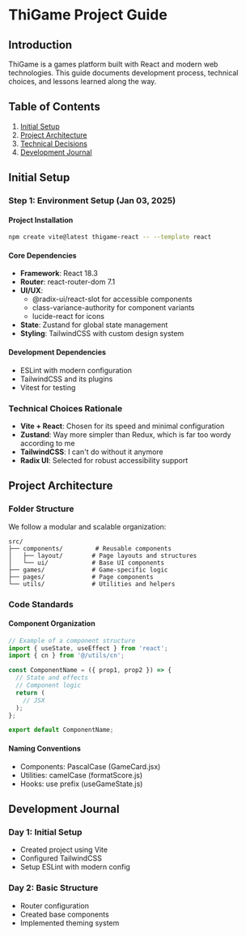 # ThiGame Project Guide

## Introduction

ThiGame is a games platform built with React and modern web technologies. This guide documents development process, technical choices, and lessons learned along the way.

## Table of Contents

1. [Initial Setup](#initial-setup)
2. [Project Architecture](#project-architecture)
3. [Technical Decisions](#technical-decisions)
4. [Development Journal](#development-journal)

## Initial Setup

### Step 1: Environment Setup (Jan 03, 2025)

#### Project Installation

```bash
npm create vite@latest thigame-react -- --template react
```

#### Core Dependencies

- **Framework**: React 18.3
- **Router**: react-router-dom 7.1
- **UI/UX**:
  - @radix-ui/react-slot for accessible components
  - class-variance-authority for component variants
  - lucide-react for icons
- **State**: Zustand for global state management
- **Styling**: TailwindCSS with custom design system

#### Development Dependencies

- ESLint with modern configuration
- TailwindCSS and its plugins
- Vitest for testing

### Technical Choices Rationale

- **Vite + React**: Chosen for its speed and minimal configuration
- **Zustand**: Way more simpler than Redux, which is far too wordy according to me
- **TailwindCSS**: I can't do without it anymore
- **Radix UI**: Selected for robust accessibility support

## Project Architecture

### Folder Structure

We follow a modular and scalable organization:

```
src/
├── components/         # Reusable components
│   ├── layout/        # Page layouts and structures
│   └── ui/            # Base UI components
├── games/             # Game-specific logic
├── pages/             # Page components
└── utils/             # Utilities and helpers
```

### Code Standards

#### Component Organization

```jsx
// Example of a component structure
import { useState, useEffect } from 'react';
import { cn } from '@/utils/cn';

const ComponentName = ({ prop1, prop2 }) => {
  // State and effects
  // Component logic
  return (
    // JSX
  );
};

export default ComponentName;
```

#### Naming Conventions

- Components: PascalCase (GameCard.jsx)
- Utilities: camelCase (formatScore.js)
- Hooks: use prefix (useGameState.js)

## Development Journal

### Day 1: Initial Setup

- Created project using Vite
- Configured TailwindCSS
- Setup ESLint with modern config

### Day 2: Basic Structure

- Router configuration
- Created base components
- Implemented theming system
